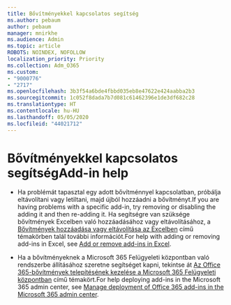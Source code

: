 ```yaml
---
title: Bővítményekkel kapcsolatos segítség
ms.author: pebaum
author: pebaum
manager: mnirkhe
ms.audience: Admin
ms.topic: article
ROBOTS: NOINDEX, NOFOLLOW
localization_priority: Priority
ms.collection: Adm_O365
ms.custom:
- "9000776"
- "2717"
ms.openlocfilehash: 3b3f54a6bde4fbbd035eb8e47622e424aabba2b3
ms.sourcegitcommit: 1c052f8dada7b7d081c61462396e1de3df682c28
ms.translationtype: HT
ms.contentlocale: hu-HU
ms.lasthandoff: 05/05/2020
ms.locfileid: "44021712"
---
```

# <a name="add-in-help"></a><span data-ttu-id="72dec-102">Bővítményekkel kapcsolatos segítség</span><span class="sxs-lookup"><span data-stu-id="72dec-102">Add-in help</span></span>

- <span data-ttu-id="72dec-103">Ha problémát tapasztal egy adott bővítménnyel kapcsolatban, próbálja eltávolítani vagy letiltani, majd újból hozzáadni a bővítményt.</span><span class="sxs-lookup"><span data-stu-id="72dec-103">If you are having problems with a specific add-in, try removing or disabling the adding it and then re-adding it.</span></span> <span data-ttu-id="72dec-104">Ha segítségre van szüksége bővítmények Excelben való hozzáadásához vagy eltávolításához, a [Bővítmények hozzáadása vagy eltávolítása az Excelben](https://support.office.com/client/0af570c4-5cf3-4fa9-9b88-403625a0b460) című témakörben talál további információt.</span><span class="sxs-lookup"><span data-stu-id="72dec-104">For help with adding or removing add-ins in Excel, see [Add or remove add-ins in Excel](https://support.office.com/client/0af570c4-5cf3-4fa9-9b88-403625a0b460).</span></span>

- <span data-ttu-id="72dec-105">Ha a bővítményeknek a Microsoft 365 Felügyeleti központban való rendszerbe állításához szeretne segítséget kapni, tekintse át [Az Office 365-bővítmények telepítésének kezelése a Microsoft 365 Felügyeleti központban](https://docs.microsoft.com/office365/admin/manage/manage-deployment-of-add-ins) című témakört.</span><span class="sxs-lookup"><span data-stu-id="72dec-105">For help deploying add-ins in the Microsoft 365 admin center, see [Manage deployment of Office 365 add-ins in the Microsoft 365 admin center](https://docs.microsoft.com/office365/admin/manage/manage-deployment-of-add-ins).</span></span>
